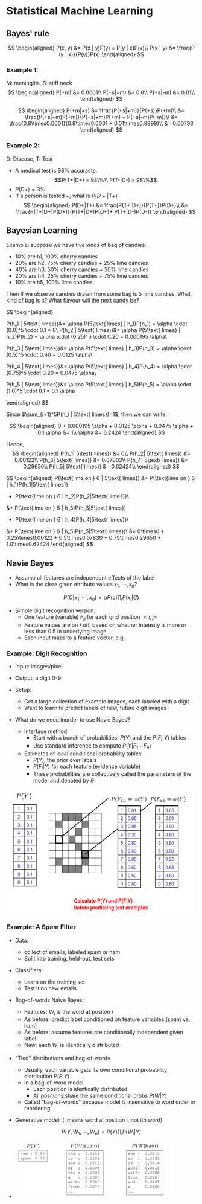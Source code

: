 # Statistical Machine Learning

## Bayes' rule

$$
\begin{aligned}
    P(x, y) &= P(x | y)P(y) = P(y | x)P(x)\\
    P(x | y) &= \frac{P (y | x)}{P(y)}P(x)
\end{aligned}
$$

### Example 1: 
M: meningitis, S: stiff neck
$$
\begin{aligned}
    P(+m) &= 0.0001\\
    P(+s|+m) &= 0.8\\
    P(+s|-m) &= 0.01\\
\end{aligned}
$$

$$
\begin{aligned}
P(+m|+s) &= \frac{P(+s|+m)}{P(+s)}P(+m)\\
 &= \frac{P(+s|+m)P(+m)}{P(+s|+m)P(+m) + P(+s|-m)P(-m)}\\
 &= \frac{0.8\times0.0001}{0.8\times0.0001 + 0.01\times0.9999}\\
 &= 0.00793
\end{aligned}
$$
### Example 2:

D: Disease, T: Test
- A medical test is 98\% accuracte. 
$$P(T+|D+) = 98\%\\ P(T-|D-) = 98\%$$
- $P(D+) = 3\%$
- If a person is tested +, what is $P(D+|T+)$
$$
\begin{aligned}
P(D+|T+) &= \frac{P(T+|D+)}{P(T+)}P(D+)\\
&= \frac{P(T+|D+)P(D+)}{P(T+|D+)P(D+)+ P(T+|D-)P(D-)}
\end{aligned}
$$

## Bayesian Learning

Example: suppose we have five kinds of bag of candies.
- 10\% are h1, 100\% cherry candies
- 20\% are h2, 75\% cherry candies + 25\% lime candies
- 40\% are h3, 50\% cherry candies + 50\% lime candies
- 20\% are h4, 25\% cherry candies + 75\% lime candies
- 10\% are h5, 100\% lime candies

Then if we observe candies drawn from some bag is 5 lime candies, What kind of bag is it? What flavour will the next candy be?

$$
\begin{aligned}


P(h_1 | 5\text{ limes})&= \alpha P(5\text{ limes} | h_1)P(h_1) = 
\alpha \cdot (0.0)^5 \cdot 0.1 = 0\\
P(h_2 | 5\text{ limes})&= \alpha P(5\text{ limes} | h_2)P(h_2) = 
\alpha \cdot (0.25)^5 \cdot 0.20 = 0.000195 \alpha\\


P(h_3 | 5\text{ limes})&= \alpha P(5\text{ limes} | h_3)P(h_3) = 
\alpha \cdot (0.5)^5 \cdot 0.40 = 0.0125 \alpha\\

P(h_4 | 5\text{ limes})&= \alpha P(5\text{ limes} | h_4)P(h_4) = 
\alpha \cdot (0.75)^5 \cdot 0.20 = 0.0475 \alpha\\

P(h_5 | 5\text{ limes})&= \alpha P(5\text{ limes} | h_5)P(h_5) = 
\alpha \cdot (1.0)^5 \cdot 0.1 = 0.1 \alpha


\end{aligned}
$$

Since $\sum_{i=1}^5P(h_i | 5\text{ limes})=1$, then we can write:

$$
\begin{aligned}
0 + 0.000195 \alpha + 0.0125 \alpha + 0.0475 \alpha + 0.1 \alpha &= 1\\
\alpha &= 6.2424
\end{aligned}
$$

Hence, 
$$
\begin{aligned}
P(h_1| 5\text{ limes}) &= 0\\
P(h_2| 5\text{ limes}) &= 0.00122\\
P(h_3| 5\text{ limes}) &= 0.07803\\
P(h_4| 5\text{ limes}) &= 0.29650\\
P(h_5| 5\text{ limes}) &= 0.62424\\
\end{aligned}
$$

$$
\begin{aligned}
P(\text{lime on } 6 | 5\text{ limes})
&= P(\text{lime on } 6 | h_1)P(h_1|5\text{ limes})
+ P(\text{lime on } 6 | h_2)P(h_2|5\text{ limes})\\

&+ P(\text{lime on } 6 | h_3)P(h_3|5\text{ limes})
+ P(\text{lime on } 6 | h_4)P(h_4|5\text{ limes})\\

&+ P(\text{lime on } 6 | h_5)P(h_5|5\text{ limes})\\
&= 0\times0 + 0.25\times0.00122 + 0.5\times0.07830 + 0.75\times0.29650 + 1.0\times0.62424
\end{aligned}
$$

## Navie Bayes
- Assume all features are independent effects of the label
- What is the class given attribute values $x_1, \cdots, x_n$?

$$
P(C|x_1,\cdots,x_n) = \alpha P(c) \prod_i P(x_i|C)
$$

- Simple digit recognition version:
  - One feature (variable) $F_{ij}$ for each grid position $<i,j>$
  - Feature values are on / off, based on whether intensity is more or less than 0.5 in underlying image
  - Each input maps to a feature vector, e.g.

### Example: Digit Recognition

- Input: images/pixel
- Output: a digit 0-9

- Setup: 
  - Get a large collection of example images, each labeled with a digit
  - Want to learn to predict labels of new, future digit images

- What do we need inorder to use Navie Bayes?
  - Interface method
    - Start with a bunch of probabilities: $P(Y)$ and the $P(F_i|Y)$ tables
    - Use standard inference to compute $P(Y|F_1\cdots F_n)$
  - Estimates of local conditional probability tables
    - $P(Y)$, the prior over labels
    - $P(F_i|Y)$ for each feature (evidence variable)
    - These probabilities are collectively called the parameters of the model and denoted by $\theta$


<div align=center>
    <img src ="img/minst.png" width="600" height ="330"/>  
</div>


### Example: A Spam Filter

- Data: 
  - collect of emails, labeled spam or ham
  - Split into training, held-out, test sets
- Classifiers:
  - Learn on the training set
  - Test it on new emails

- Bag-of-words Naïve Bayes:
  - Features: $W_i$ is the word at positon $i$
  - As before: predict label conditioned on feature variables (spam vs. ham)
  - As before: assume features are conditionally independent given label
  - New: each $W_i$ is identically distributed
  
- “Tied” distributions and bag-of-words
    - Usually, each variable gets its own conditional probability distribution $P(F|Y)$
    - In a bag-of-word model
      - Each position is identically distributed
      - All positions share the same conditional probs $P(W|Y)$
    - Called “bag-of-words” because model is insensitive to word order or reordering
  

- Generative model: (i means word at position i, not ith word)

$$
P(Y, W_1, \cdots, W_n) = P(Y)\prod_i P(W_i|Y)
$$
- <div align=left> <img src ="img/spam.png" width="400" height ="150"/>  </div>
